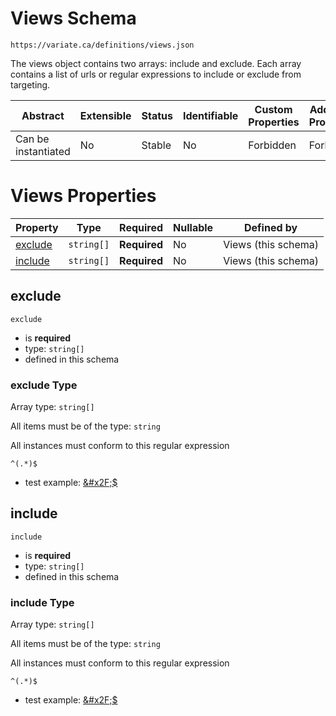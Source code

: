 # Views Schema

```
https://variate.ca/definitions/views.json
```

The views object contains two arrays: include and exclude. Each array contains a list of urls or regular expressions to
include or exclude from targeting.

| Abstract            | Extensible | Status | Identifiable | Custom Properties | Additional Properties | Defined In                                         |
| ------------------- | ---------- | ------ | ------------ | ----------------- | --------------------- | -------------------------------------------------- |
| Can be instantiated | No         | Stable | No           | Forbidden         | Forbidden             | [definitions/views.schema.json](views.schema.json) |

# Views Properties

| Property            | Type       | Required     | Nullable | Defined by          |
| ------------------- | ---------- | ------------ | -------- | ------------------- |
| [exclude](#exclude) | `string[]` | **Required** | No       | Views (this schema) |
| [include](#include) | `string[]` | **Required** | No       | Views (this schema) |

## exclude

`exclude`

- is **required**
- type: `string[]`
- defined in this schema

### exclude Type

Array type: `string[]`

All items must be of the type: `string`

All instances must conform to this regular expression

```regex
^(.*)$
```

- test example: [&amp;#x2F;\$](<https://regexr.com/?expression=%5E(.*)%24&text=%2F%24>)

## include

`include`

- is **required**
- type: `string[]`
- defined in this schema

### include Type

Array type: `string[]`

All items must be of the type: `string`

All instances must conform to this regular expression

```regex
^(.*)$
```

- test example: [&amp;#x2F;\$](<https://regexr.com/?expression=%5E(.*)%24&text=%2F%24>)
